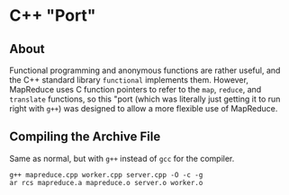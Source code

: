 # C++ "Port"

## About
Functional programming and anonymous functions are rather useful, and the C++ standard library `functional` implements them. However, MapReduce uses C function pointers to refer to the `map`, `reduce`, and `translate` functions, so this "port (which was literally just getting it to run right with `g++`) was designed to allow a more flexible use of MapReduce.

## Compiling the Archive File

Same as normal, but with `g++` instead of `gcc` for the compiler.

```
g++ mapreduce.cpp worker.cpp server.cpp -O -c -g
ar rcs mapreduce.a mapreduce.o server.o worker.o
```
